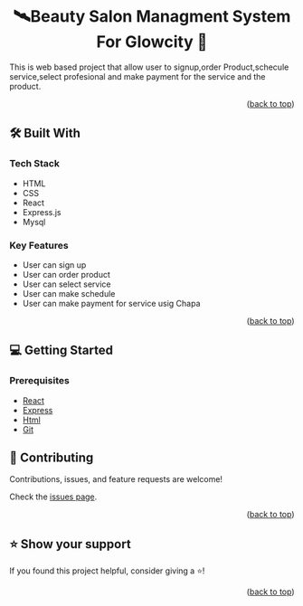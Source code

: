 <a name="readme-top"></a>

# <div align="center">🛰Beauty Salon Managment System For Glowcity 🚀</div>

 This is web based project that allow user to signup,order Product,schecule service,select profesional  and make payment for the service and the product.


<p align="right">(<a href="#readme-top">back to top</a>)</p>

## 🛠 Built With <a name="built-with"></a>

### Tech Stack <a name="tech-stack"></a>

- HTML
- CSS
- React
- Express.js
- Mysql
### Key Features <a name="key-features"></a>

- User can sign up
- User can order product
- User can select service
- User can make schedule
- User can  make payment for service usig Chapa

<p align="right">(<a href="#readme-top">back to top</a>)</p>

<!-- GETTING STARTED -->

## 💻 Getting Started <a name="getting-started"></a>

### Prerequisites

- [React](https://reactjs.org/)
- [Express](https://rubyonrails.org/)
- [Html](https://www.postgresql.org/)
- [Git](https://github.com/)


<!-- CONTRIBUTING -->

## 🤝 Contributing <a name="contributing"></a>

Contributions, issues, and feature requests are welcome!

Check the [issues page](https://github.com/Benawi/repoName/issues).

<p align="right">(<a href="#readme-top">back to top</a>)</p>

<!-- SUPPORT -->

## ⭐️ Show your support <a name="support"></a>

If you found this project helpful, consider giving a ⭐️!

<p align="right">(<a href="#readme-top">back to top</a>)</p>






